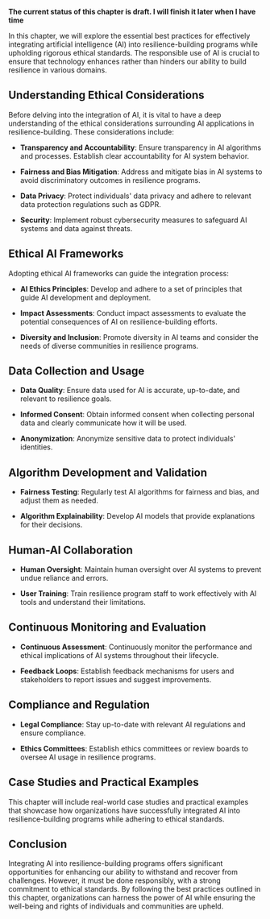 **The current status of this chapter is draft. I will finish it later when I have time**

In this chapter, we will explore the essential best practices for effectively integrating artificial intelligence (AI) into resilience-building programs while upholding rigorous ethical standards. The responsible use of AI is crucial to ensure that technology enhances rather than hinders our ability to build resilience in various domains.

Understanding Ethical Considerations
------------------------------------

Before delving into the integration of AI, it is vital to have a deep understanding of the ethical considerations surrounding AI applications in resilience-building. These considerations include:

* **Transparency and Accountability**: Ensure transparency in AI algorithms and processes. Establish clear accountability for AI system behavior.

* **Fairness and Bias Mitigation**: Address and mitigate bias in AI systems to avoid discriminatory outcomes in resilience programs.

* **Data Privacy**: Protect individuals' data privacy and adhere to relevant data protection regulations such as GDPR.

* **Security**: Implement robust cybersecurity measures to safeguard AI systems and data against threats.

Ethical AI Frameworks
---------------------

Adopting ethical AI frameworks can guide the integration process:

* **AI Ethics Principles**: Develop and adhere to a set of principles that guide AI development and deployment.

* **Impact Assessments**: Conduct impact assessments to evaluate the potential consequences of AI on resilience-building efforts.

* **Diversity and Inclusion**: Promote diversity in AI teams and consider the needs of diverse communities in resilience programs.

Data Collection and Usage
-------------------------

* **Data Quality**: Ensure data used for AI is accurate, up-to-date, and relevant to resilience goals.

* **Informed Consent**: Obtain informed consent when collecting personal data and clearly communicate how it will be used.

* **Anonymization**: Anonymize sensitive data to protect individuals' identities.

Algorithm Development and Validation
------------------------------------

* **Fairness Testing**: Regularly test AI algorithms for fairness and bias, and adjust them as needed.

* **Algorithm Explainability**: Develop AI models that provide explanations for their decisions.

Human-AI Collaboration
----------------------

* **Human Oversight**: Maintain human oversight over AI systems to prevent undue reliance and errors.

* **User Training**: Train resilience program staff to work effectively with AI tools and understand their limitations.

Continuous Monitoring and Evaluation
------------------------------------

* **Continuous Assessment**: Continuously monitor the performance and ethical implications of AI systems throughout their lifecycle.

* **Feedback Loops**: Establish feedback mechanisms for users and stakeholders to report issues and suggest improvements.

Compliance and Regulation
-------------------------

* **Legal Compliance**: Stay up-to-date with relevant AI regulations and ensure compliance.

* **Ethics Committees**: Establish ethics committees or review boards to oversee AI usage in resilience programs.

Case Studies and Practical Examples
-----------------------------------

This chapter will include real-world case studies and practical examples that showcase how organizations have successfully integrated AI into resilience-building programs while adhering to ethical standards.

Conclusion
----------

Integrating AI into resilience-building programs offers significant opportunities for enhancing our ability to withstand and recover from challenges. However, it must be done responsibly, with a strong commitment to ethical standards. By following the best practices outlined in this chapter, organizations can harness the power of AI while ensuring the well-being and rights of individuals and communities are upheld.
